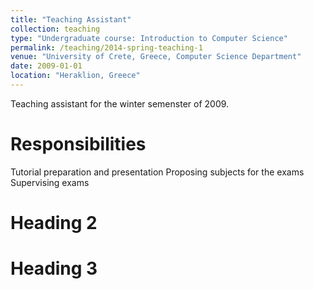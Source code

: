 ```yaml
---
title: "Teaching Assistant"
collection: teaching
type: "Undergraduate course: Introduction to Computer Science"
permalink: /teaching/2014-spring-teaching-1
venue: "University of Crete, Greece, Computer Science Department"
date: 2009-01-01
location: "Heraklion, Greece"
---
```


Teaching assistant for the winter semenster of 2009.

Responsibilities
======

 Tutorial preparation and presentation
 Proposing subjects for the exams
 Supervising exams

Heading 2
======

Heading 3
======
